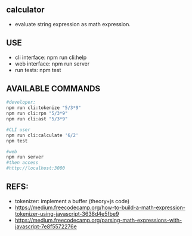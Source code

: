 calculator
---
- evaluate string expression as math expression.

USE
------
- cli interface: npm run cli:help
- web interface: npm run server
- run tests:     npm test

AVAILABLE COMMANDS
-----
```bash
#developer:
npm run cli:tokenize "5/3*9"
npm run cli:rpn "5/3*9"
npm run cli:ast "5/3*9"

#CLI user
npm run cli:calculate '6/2'
npm test

#web
npm run server
#then access
#http://localhost:3000
```

REFS:
-----
-  tokenizer: implement a buffer (theory+js code)
- https://medium.freecodecamp.org/how-to-build-a-math-expression-tokenizer-using-javascript-3638d4e5fbe9
- https://medium.freecodecamp.org/parsing-math-expressions-with-javascript-7e8f5572276e
